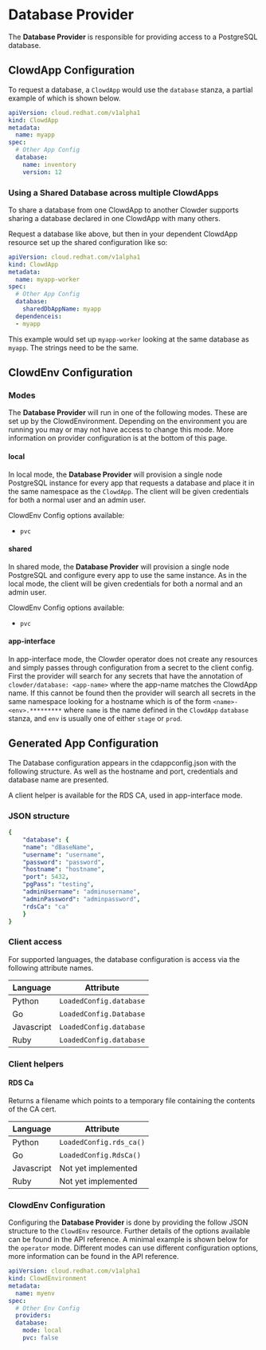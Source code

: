 # Database Provider

The **Database Provider** is responsible for providing access to a PostgreSQL
database.

## ClowdApp Configuration

To request a database, a `ClowdApp` would use the `database` stanza, a
partial example of which is shown below.

```yaml
apiVersion: cloud.redhat.com/v1alpha1
kind: ClowdApp
metadata:
  name: myapp
spec:
  # Other App Config
  database:
    name: inventory
    version: 12
```

### Using a Shared Database across multiple ClowdApps

To share a database from one ClowdApp to another Clowder supports sharing a database 
declared in one ClowdApp with many others.

Request a database like above, but then in your dependent ClowdApp resource set up
the shared configuration like so:

```yaml
apiVersion: cloud.redhat.com/v1alpha1
kind: ClowdApp
metadata:
  name: myapp-worker
spec:
  # Other App Config
  database:
    sharedDbAppName: myapp
  dependenceis:
  - myapp
```

This example would set up `myapp-worker` looking at the same database as `myapp`.
The strings need to be the same.

## ClowdEnv Configuration

### Modes

The **Database Provider** will run in one of the following modes. These are set up
by the ClowdEnvironment. Depending on the environment you are running you may
or may not have access to change this mode. More information on provider
configuration is at the bottom of this page.

#### local

In local mode, the **Database Provider** will provision a single node PostgreSQL
instance for every app that requests a database and place it in the same
namespace as the `ClowdApp`. The client will be given credentials for both a
normal user and an admin user.

ClowdEnv Config options available:

- `pvc`

#### shared

In shared mode, the **Database Provider** will provision a single node PostgreSQL
and configure every app to use the same instance. As in the local mode, the client
will be given credentials for both a normal and an admin user.

ClowdEnv Config options available:
- `pvc`

#### app-interface

In app-interface mode, the Clowder operator does not create any resources and
simply passes through configuration from a secret to the client config. First
the provider will search for any secrets that have the annotation of
``clowder/database: <app-name>`` where the app-name matches the ClowdApp name.
If this cannot be found then the provider will search all secrets in the same
namespace looking for a hostname which is of the form
`<name>-<env>.*********` where `name` is the name defined in the
`ClowdApp` `database` stanza, and `env` is usually one of either
`stage` or `prod`.

## Generated App Configuration

The Database configuration appears in the cdappconfig.json with the following
structure. As well as the hostname and port, credentials and database name are
presented.

A client helper is available for the RDS CA, used in app-interface mode.

### JSON structure

```yaml
{
    "database": {
    "name": "dBaseName",
    "username": "username",
    "password": "password",
    "hostname": "hostname",
    "port": 5432,
    "pgPass": "testing",
    "adminUsername": "adminusername",
    "adminPassword": "adminpassword",
    "rdsCa": "ca"
    }
}
```

### Client access

For supported languages, the database configuration is access via the following
attribute names.

Language | Attribute 
------------ | ------------- 
Python | `LoadedConfig.database`
Go | `LoadedConfig.Database`
Javascript | `LoadedConfig.database`
Ruby | `LoadedConfig.database`


### Client helpers

#### **RDS Ca**

Returns a filename which points to a temporary file containing the
contents of the CA cert.

Language | Attribute 
------------ | ------------- 
Python |`LoadedConfig.rds_ca()`
Go |`LoadedConfig.RdsCa()`
Javascript | Not yet implemented
Ruby | Not yet implemented

### ClowdEnv Configuration

Configuring the **Database Provider** is done by providing the follow JSON
structure to the `ClowdEnv` resource. Further details of the options
available can be found in the API reference. A minimal example is shown below
for the `operator` mode. Different modes can use different configuration
options, more information can be found in the API reference.

```yaml
apiVersion: cloud.redhat.com/v1alpha1
kind: ClowdEnvironment
metadata:
  name: myenv
spec:
  # Other Env Config
  providers:
  database:
    mode: local
    pvc: false
```